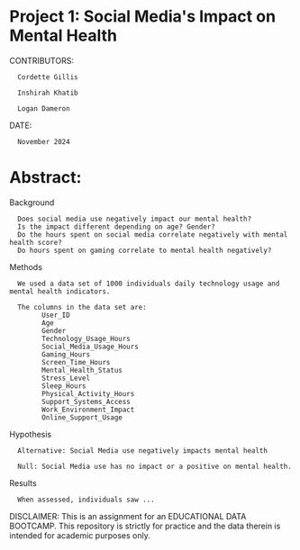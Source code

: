 # Project 1: Social Media's Impact on Mental Health

CONTRIBUTORS:
      
      Cordette Gillis
     
      Inshirah Khatib
     
      Logan Dameron
DATE:

      November 2024

# Abstract:

Background
      
      Does social media use negatively impact our mental health? 
      Is the impact different depending on age? Gender? 
      Do the hours spent on social media correlate negatively with mental health score? 
      Do hours spent on gaming correlate to mental health negatively?


Methods
            
      We used a data set of 1000 individuals daily technology usage and mental health indicators. 
      
      The columns in the data set are:
            User_ID
            Age
            Gender
            Technology_Usage_Hours
            Social_Media_Usage_Hours
            Gaming_Hours
            Screen_Time_Hours
            Mental_Health_Status
            Stress_Level
            Sleep_Hours
            Physical_Activity_Hours
            Support_Systems_Access
            Work_Environment_Impact
            Online_Support_Usage


Hypothesis
            
      Alternative: Social Media use negatively impacts mental health

      Null: Social Media use has no impact or a positive on mental health.

        
Results

      When assessed, individuals saw ...
               

DISCLAIMER: This is an assignment for an EDUCATIONAL DATA BOOTCAMP. This repository is strictly for practice and the data therein is intended for academic purposes only.
